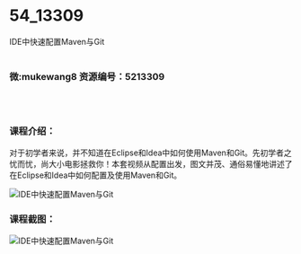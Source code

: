 # 54_13309
IDE中快速配置Maven与Git
<br/></br>
<h3>微:mukewang8 资源编号：5213309</h3>
<br/></br>
<h3>课程介绍：</h3>
<p>对于初学者来说，并不知道在Eclipse和Idea中如何使用Maven和Git。先初学者之忧而忧，尚大小电影拯救你！本套视频从配置出发，图文并茂、通俗易懂地讲述了在Eclipse和Idea中如何配置及使用Maven和Git。</p>
<p><img src="https://www.ko996.com/wp-content/uploads/img/2020/05/2-133-300x201.png" alt="IDE中快速配置Maven与Git"></p>
<div class="info-desc">
<h3>课程截图：</h3>
<p><img src="https://www.ko996.com/wp-content/uploads/img/2020/05/1-143.png" alt="IDE中快速配置Maven与Git"></p>


			
</div>
